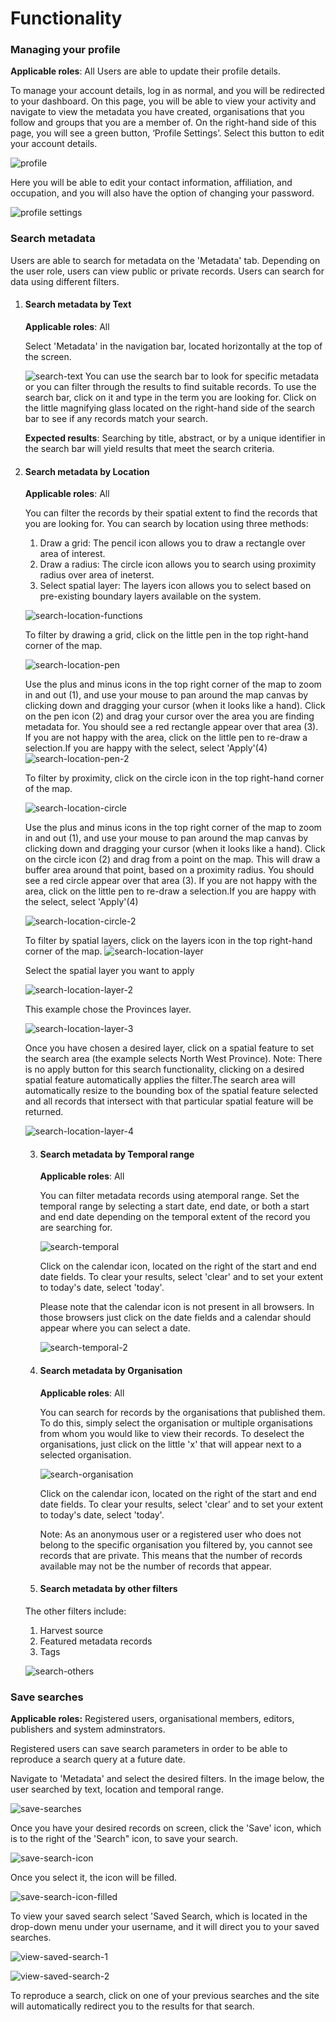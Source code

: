# Functionality

### Managing your profile
<b> Applicable roles</b>: All
Users are able to update their profile details.

To manage your account details, log in as normal, and you will be redirected to your dashboard. On this page, you will be able to view your activity and navigate to view the metadata you have created, organisations that you follow and groups that you are a member of. On the right-hand side of this page, you will see a green button, ‘Profile Settings’. Select this button to edit your account details.

![profile](img/profile-1.png)

Here you will be able to edit your contact information, affiliation, and occupation, and you will also have the option of changing your password.

![profile settings](img/profile-2.png)


### Search metadata
Users are able to search for metadata on the 'Metadata' tab. Depending on the user role, users can view public or private records. Users can search for data using different filters.

1. #### Search metadata by Text
    <b>Applicable roles</b>: All

    Select 'Metadata' in the navigation bar, located horizontally at the top of the screen.

    ![search-text](img/search-text-1.png)
    You can use the search bar to look for specific metadata or you can filter through the results to find suitable records. To use the search bar, click on it and type in the term you are looking for. Click on the little magnifying glass located on the right-hand side of the search bar to see if any records match your search. 

    <b>Expected results</b>: Searching by title, abstract, or by a unique identifier in the search bar will yield results that meet the search criteria.

2. #### Search metadata by Location
    <b>Applicable roles</b>: All

    You can filter the records by their spatial extent to find the records that you are looking for. You can search by location using three methods:
    1. Draw a grid: The pencil icon allows you to draw a rectangle over area of interest.
    2. Draw a radius: The circle icon allows you to search using proximity radius over area of ineterst.
    3. Select spatial layer: The layers icon allows you to select based on pre-existing boundary layers available on the system.

    ![search-location-functions](img/search-location-filters-1.png)
    
    
    To filter by drawing a grid, click on the little pen in the top right-hand corner of the map.

    ![search-location-pen](img/search-location-1.png)

    Use the plus and minus icons in the top right corner of the map to zoom in and out (1), and use your mouse to pan around the map canvas by clicking down and dragging your cursor (when it looks like a hand). Click on the pen icon (2) and drag your cursor over the area you are finding metadata for. You should see a red rectangle appear over that area (3). If you are not happy with the area, click on the little pen to re-draw a selection.If you are happy with the select, select 'Apply'(4)
    ![search-location-pen-2](img/search-location-2.png)

   To filter by proximity, click on the circle icon in the top right-hand corner of the map.

    ![search-location-circle](img/search-location-3.png)

    Use the plus and minus icons in the top right corner of the map to zoom in and out (1), and use your mouse to pan around the map canvas by clicking down and dragging your cursor (when it looks like a hand). Click on the circle icon (2) and drag from a point on the map. This will draw a buffer area around that point, based on a proximity radius. You should see a red circle appear over that area (3). If you are not happy with the area, click on the little pen to re-draw a selection.If you are happy with the select, select 'Apply'(4)
    
    ![search-location-circle-2](img/search-location-4.png) 

    To filter by spatial layers, click on the layers icon in the top right-hand corner of the map.
    ![search-location-layer](img/search-location-5.png)

    Select the spatial layer you want to apply

    ![search-location-layer-2](img/search-location-6.png) 

    This example chose the Provinces layer.

    ![search-location-layer-3](img/search-location-7.png) 

    Once you have chosen a desired layer, click on a spatial feature to set the search area (the example selects North West Province).
    Note: There is no apply button for this search functionality, clicking on a desired spatial feature automatically applies the filter.The search area will automatically resize to the bounding box of the spatial feature selected and all records that intersect with that particular spatial feature will be returned.

    ![search-location-layer-4](img/search-location-8.png) 

     3. #### Search metadata by Temporal range
        <b>Applicable roles</b>: All

        You can filter metadata records using atemporal range. Set the temporal range by selecting a start date, end date, or both a start and end date depending on the temporal extent of the record you are searching for.


        ![search-temporal](img/search-temporal-1.png)

        Click on the calendar icon, located on the right of the start and end date fields. To clear your results, select 'clear' and to set your extent to today's date, select 'today'.

        Please note that the calendar icon is not present in all browsers. In those browsers just click on the date fields and a calendar should appear where you can select a date.

        ![search-temporal-2](img/search-temporal-2.png)



    3. #### Search metadata by Organisation
        <b>Applicable roles</b>: All

        You can search for records by the organisations that published them. To do this, simply select the organisation or multiple organisations from whom you would like to view their records. To deselect the organisations, just click on the little 'x' that will appear next to a selected organisation.

        ![search-organisation](img/search-organisation-1.png)

        Click on the calendar icon, located on the right of the start and end date fields. To clear your results, select 'clear' and to set your extent to today's date, select 'today'.

        Note: As an anonymous user or a registered user who does not belong to the specific organisation you filtered by, you cannot see records that are private. This means that the number of records available may not be the number of records that appear.

    5. #### Search metadata by other filters

    The other filters include:

    1. Harvest source
    2. Featured metadata records
    3. Tags

    ![search-others](img/search-other-1.png)

### Save searches

<b>Applicable roles:</b> Registered users, organisational members, editors, publishers and system adminstrators.

Registered users can save search parameters in order to be able to reproduce a search query at a future date.

Navigate to 'Metadata' and select the desired filters. In the image below, the user searched by text, location and temporal range.

![save-searches](img/save-1.png)

Once you have your desired records on screen, click the 'Save' icon, which is to the right of the 'Search" icon, to save your search.


![save-search-icon](img/save-2.png)

Once you select it, the icon will be filled.

![save-search-icon-filled](img/save-3.png)

To view your saved search select 'Saved Search, which is located in the drop-down menu under your username, and it will direct you to your saved searches.

![view-saved-search-1](img/save-4.png)


![view-saved-search-2](img/save-5.png)

To reproduce a search, click on one of your previous searches and the site will automatically redirect you to the results for that search.









        